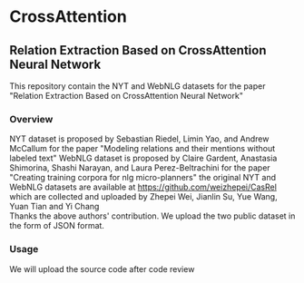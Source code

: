 # CrossAttention

## Relation Extraction Based on CrossAttention Neural Network

This repository contain the NYT and WebNLG datasets for the paper "Relation Extraction Based on CrossAttention Neural Network"<br>

### Overview

NYT dataset is proposed by Sebastian Riedel, Limin Yao, and Andrew McCallum for the paper "Modeling relations and their mentions without labeled text"
WebNLG dataset is proposed by Claire Gardent, Anastasia Shimorina, Shashi Narayan, and Laura Perez-Beltrachini for the paper "Creating training corpora for nlg micro-planners"
the original NYT and WebNLG datasets are available at https://github.com/weizhepei/CasRel which are collected and uploaded by Zhepei Wei, Jianlin Su, Yue Wang, Yuan Tian and Yi Chang<br/>
Thanks the above authors' contribution. We upload the two public dataset in the form of JSON format.<br>

### Usage

We will upload the source code after code review
